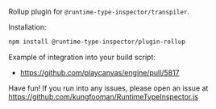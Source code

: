 Rollup plugin for `@runtime-type-inspector/transpiler`.

Installation:

```sh
npm install @runtime-type-inspector/plugin-rollup
```

Example of integration into your build script:

- https://github.com/playcanvas/engine/pull/5817

Have fun! If you run into any issues, please open an issue at https://github.com/kungfooman/RuntimeTypeInspector.js